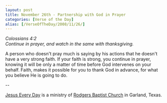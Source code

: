 ```yaml
---
layout: post
title: November 26th - Partnership with God in Prayer
categories: [Verse of the Day]
alias: [/VerseOfTheDay/2008/11/26/]
---
```


_Colossians 4:2  
Continue in prayer, and watch in the same with thanksgiving._

A person who doesn't pray much is saying by his actions that he
doesn't have a very strong faith. If your faith is strong, you
continue in prayer, knowing it will be only a matter of time before
God intervenes on your behalf. Faith, makes it possible for you to
thank God in advance, for what you believe He is going to do.

 --

<a href=http://jesuseveryday.net>Jesus Every Day</a> is a ministry of <a href=http://rodgersbaptist.net>Rodgers Baptist Church</a> in Garland, Texas.
